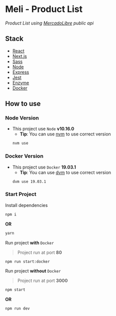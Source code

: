 # Meli - Product List

*Product List using [MercadoLibre](https://api.mercadolibre.com/items#options) public api*

## Stack
- [React](https://pt-br.reactjs.org/)
- [Next.js](https://nextjs.org/)
- [Sass](https://sass-lang.com/)
- [Node](https://nodejs.org/en/)
- [Express](https://expressjs.com/pt-br/)
- [Jest](https://jestjs.io/)
- [Enzyme](https://airbnb.io/enzyme/)
- [Docker](https://www.docker.com/)

## How to use

### Node Version
- This project use `Node` **v10.16.0**
  - **Tip**: You can use [nvm](https://github.com/nvm-sh/nvm) to use correct version
  ```sh
  nvm use
  ```

### Docker Version
- This project use `Docker` **19.03.1**
  - **Tip**: You can use [dvm](https://howtowhale.github.io/dvm/) to use correct version
  ```sh
  dvm use 19.03.1
  ```

### Start Project

Install dependencies

```sh
npm i
```
**OR**
```sh
yarn
```

Run project **with** `Docker`
> Project run at port **80**

```sh
npm run start:docker
```

Run project **without** `Docker`
> Project run at port **3000**

```sh
npm start
```
**OR**
```sh
npm run dev
```
